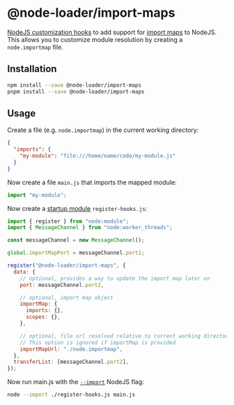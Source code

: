 # @node-loader/import-maps

[NodeJS customization hooks](https://nodejs.org/api/module.html#customization-hooks) to add support for [import maps](https://github.com/WICG/import-maps) to NodeJS. This allows you to customize module resolution by creating a `node.importmap` file.

## Installation

```sh
npm install --save @node-loader/import-maps
pnpm install --save @node-loader/import-maps
```

## Usage

Create a file (e.g. `node.importmap`) in the current working directory:

```json
{
  "imports": {
    "my-module": "file:///home/name/code/my-module.js"
  }
}
```

Now create a file `main.js` that imports the mapped module:

```js
import "my-module";
```

Now create a [startup module](https://nodejs.org/api/cli.html#--importmodule) `register-hooks.js`:

```js
import { register } from "node:module";
import { MessageChannel } from "node:worker_threads";

const messageChannel = new MessageChannel();

global.importMapPort = messageChannel.port1;

register("@node-loader/import-maps", {
  data: {
    // optional, provides a way to update the import map later on
    port: messageChannel.port2,

    // optional, import map object
    importMap: {
      imports: {},
      scopes: {},
    },

    // optional, file url resolved relative to current working directory
    // This option is ignored if importMap is provided
    importMapUrl: "./node.importmap",
  },
  transferList: [messageChannel.port2],
});
```

Now run main.js with the [`--import`](https://nodejs.org/api/cli.html#--importmodule) NodeJS flag:

```sh
node --import ./register-hooks.js main.js
```

